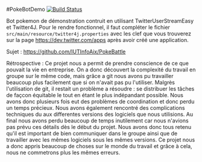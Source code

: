 #PokeBotDemo
[![Build Status](https://travis-ci.org/IUTInfoAix/PokeBotDemo.png?branch=master)](https://travis-ci.org/IUTInfoAix/PokeBotDemo/)

Bot pokemon de démonstration contruit en utilisant TwitterUserStreamEasy et Twitter4J. Pour le rendre fonctionnel,
il faut compléter le fichier `src/main/resource/twitter4j.properties` avec les clef que vous trouverez sur la page
https://dev.twitter.com/apps après avoir créé une application.

Sujet : https://github.com/IUTInfoAix/PokeBattle

Rétrospective :
Ce projet nous a permit de prendre conscience de ce que pouvait la vie en
entreprise. On a donc découvert la complexité du travail en groupe sur le même
code, mais grâce a git nous avons pu travailler beaucoup plus facilement que si
on n'avait pas pu l'utiliser. Malgrès l'utilisation de git, il restait un
problème a résoudre : se distribuer les tâches de façcon équitable le tout en
étant le plus indépandant possible. Nous avons donc plusieurs fois eut des
problèmes de coordination et donc perdu un temps précieux. Nous avons également
rencontré des complications techniques du aux differentes versions des logiciels
que nous utilisions. Au final nous avons perdu beaucoup de temps inutilement car
nous n'avions pas prévu ces détails dès le début du projet. Nous avons donc tous
retenu qu'il est important de bien communiquer dans le groupe ainsi que de
travailler avec les mêmes logiciels sous les mêmes versions. Ce projet nous a
donc appris beaucoup de choses sur le monde du travail et grâce à cela, nous ne
commetrons plus les mêmes erreurs.

